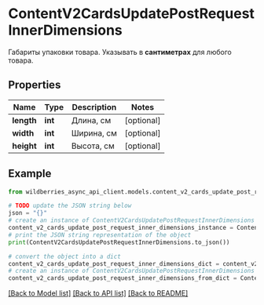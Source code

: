 # ContentV2CardsUpdatePostRequestInnerDimensions

Габариты упаковки товара. Указывать в **сантиметрах** для любого товара. 

## Properties

Name | Type | Description | Notes
------------ | ------------- | ------------- | -------------
**length** | **int** | Длина, см | [optional] 
**width** | **int** | Ширина, см | [optional] 
**height** | **int** | Высота, см | [optional] 

## Example

```python
from wildberries_async_api_client.models.content_v2_cards_update_post_request_inner_dimensions import ContentV2CardsUpdatePostRequestInnerDimensions

# TODO update the JSON string below
json = "{}"
# create an instance of ContentV2CardsUpdatePostRequestInnerDimensions from a JSON string
content_v2_cards_update_post_request_inner_dimensions_instance = ContentV2CardsUpdatePostRequestInnerDimensions.from_json(json)
# print the JSON string representation of the object
print(ContentV2CardsUpdatePostRequestInnerDimensions.to_json())

# convert the object into a dict
content_v2_cards_update_post_request_inner_dimensions_dict = content_v2_cards_update_post_request_inner_dimensions_instance.to_dict()
# create an instance of ContentV2CardsUpdatePostRequestInnerDimensions from a dict
content_v2_cards_update_post_request_inner_dimensions_from_dict = ContentV2CardsUpdatePostRequestInnerDimensions.from_dict(content_v2_cards_update_post_request_inner_dimensions_dict)
```
[[Back to Model list]](../README.md#documentation-for-models) [[Back to API list]](../README.md#documentation-for-api-endpoints) [[Back to README]](../README.md)


